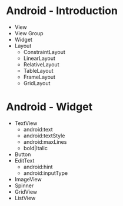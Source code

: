 # Android - Introduction
  - View
  - View Group
  - Widget
  - Layout
      - ConstraintLayout
      - LinearLayout
      - RelativeLayout
      - TableLayout
      - FrameLayout
      - GridLayout
      
# Android - Widget
  - TextView
      - android:text
      - android:textStyle
      - android:maxLines
      - bold|Italic
  - Button
  - EditText
      - android:hint
      - android:inputType
  - ImageView
  - Spinner
  - GridView
  - ListView

      

